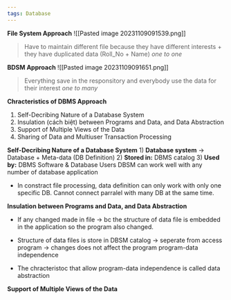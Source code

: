 ```yaml
---
tags: Database
---
```

**File System Approach** 
![[Pasted image 20231109091539.png]]
> Have to maintain different file because they have different interests + they have duplicated data (Roll_No + Name)
*one to one*

**BDSM Approach**
![[Pasted image 20231109091651.png]]
> Everything save in the responsitory and everybody use the data for their interest
*one to many*

**Chracteristics of DBMS Approach**
1) Self-Decribing Nature of a Database System
2) Insulation (cách biệt) between Programs and Data, and Data Abstraction
3) Support of Multiple Views of the Data
4) Sharing of Data and Multiuser Transaction Processing

**Self-Decribing Nature of a Database System**
	1) **Database system** -> Database + Meta-data (DB Definition)
		2) **Stored in:** DBMS catalog
			3) **Used by:** DBMS Software & Database Users
DBSM can work well with any number of database application

+ In constract file processing, data definition can only work with only one specific DB. Cannot connect parralel with many DB at the same time.

**Insulation between Programs and Data, and
Data Abstraction**
+ If any changed made in file -> bc the structure of data file is embedded in the application so the program also changed.
+ Structure of data files is store in DBSM catalog -> seperate from access program -> changes does not affect the program
	program-data independence

+ The chracteristoc that allow program-data independence is called data abstraction

**Support of Multiple Views of the Data**
